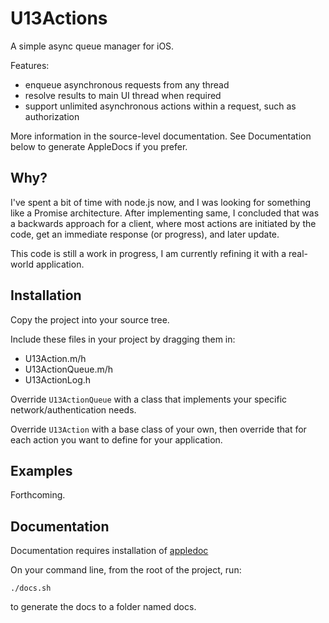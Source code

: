 # U13Actions

A simple async queue manager for iOS.

Features:

- enqueue asynchronous requests from any thread
- resolve results to main UI thread when required
- support unlimited asynchronous actions within a request, such as authorization

More information in the source-level documentation.  See Documentation below to generate AppleDocs if you prefer.


## Why?

I've spent a bit of time with node.js now, and I was looking for something like a Promise architecture.  After implementing same, I concluded that was a backwards approach for a client, where most actions are initiated by the code, get an immediate response (or progress), and later update.

This code is still a work in progress, I am currently refining it with a real-world application.


## Installation

Copy the project into your source tree.

Include these files in your project by dragging them in:

- U13Action.m/h
- U13ActionQueue.m/h
- U13ActionLog.h

Override `U13ActionQueue` with a class that implements your specific network/authentication needs.

Override `U13Action` with a base class of your own, then override that for each action you want to define for your application.


## Examples

Forthcoming.


## Documentation

Documentation requires installation of [appledoc](https://github.com/tomaz/appledoc)

On your command line, from the root of the project, run:

    ./docs.sh

to generate the docs to a folder named docs.


